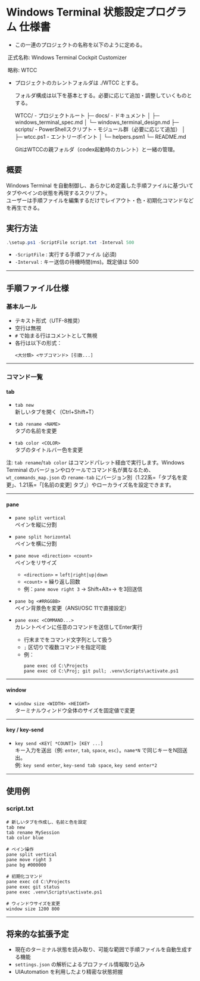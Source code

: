 # Windows Terminal 状態設定プログラム 仕様書

- この一連のプロジェクトの名称を以下のように定める。

​	正式名称: Windows Terminal Cockpit Customizer

​	略称: WTCC

- プロジェクトのカレントフォルダは ./WTCC とする。

  フォルダ構成は以下を基本とする。必要に応じて追加・調整していくものとする。

  WTCC/ - プロジェクトルート
   ├─ docs/ - ドキュメント
   │  ├─ windows_terminal_spec.md
   │  └─ windows_terminal_design.md
   ├─ scripts/ - PowerShellスクリプト・モジュール群（必要に応じて追加）
   │  ├─ wtcc.ps1 - エントリーポイント
   │  └─ helpers.psm1
   └─ README.md

  GitはWTCCの親フォルダ（codex起動時のカレント）と一緒の管理。

## 概要

Windows Terminal を自動制御し、あらかじめ定義した手順ファイルに基づいてタブやペインの状態を再現するスクリプト。  
ユーザーは手順ファイルを編集するだけでレイアウト・色・初期化コマンドなどを再生できる。  

## 実行方法
```powershell
.\setup.ps1 -ScriptFile script.txt -Interval 500
```

- `-ScriptFile` : 実行する手順ファイル (必須)  
- `-Interval`   : キー送信の待機時間(ms)。既定値は 500  

---

## 手順ファイル仕様

### 基本ルール
- テキスト形式（UTF-8推奨）  
- 空行は無視  
- `#` で始まる行はコメントとして無視  
- 各行は以下の形式：  
  ```
  <大分類> <サブコマンド> [引数...]
  ```

---

### コマンド一覧

#### **tab**
- `tab new`  
  新しいタブを開く（Ctrl+Shift+T）  

- `tab rename <NAME>`  
  タブの名前を変更  

- `tab color <COLOR>`  
  タブのタイトルバー色を変更  

注: `tab rename`/`tab color` はコマンドパレット経由で実行します。Windows Terminal のバージョンやロケールでコマンド名が異なるため、`wt_commands_map.json` の `rename-tab` にバージョン別（1.22系=「タブ名を変更」、1.21系=「[名前の変更] タブ」）やローカライズ名を設定できます。

---

#### **pane**
- `pane split vertical`  
  ペインを縦に分割  

- `pane split horizontal`  
  ペインを横に分割  

- `pane move <direction> <count>`  
  ペインをリサイズ  
  - `<direction>` = `left|right|up|down`  
  - `<count>` = 繰り返し回数  
  - 例：`pane move right 3` → Shift+Alt+→ を3回送信  

- `pane bg <#RRGGBB>`  
  ペイン背景色を変更（ANSI/OSC 11で直接設定）  

- `pane exec <COMMAND...>`  
  カレントペインに任意のコマンドを送信してEnter実行  
  - 行末までをコマンド文字列として扱う  
  - `;` 区切りで複数コマンドを指定可能  
  - 例：  
    ```
    pane exec cd C:\Projects
    pane exec cd C:\Proj; git pull; .venv\Scripts\activate.ps1
    ```

---

#### **window**
- `window size <WIDTH> <HEIGHT>`  
  ターミナルウィンドウ全体のサイズを固定値で変更  

---

#### **key / key-send**
- `key send <KEY[ *COUNT]> [KEY ...]`  
  キー入力を送出（例: `enter`, `tab`, `space`, `esc`）。`name*N` で同じキーをN回送出。  
  例: `key send enter`, `key-send tab space`, `key send enter*2`  

---

## 使用例

### script.txt
```
# 新しいタブを作成し、名前と色を設定
tab new
tab rename MySession
tab color blue

# ペイン操作
pane split vertical
pane move right 3
pane bg #000000

# 初期化コマンド
pane exec cd C:\Projects
pane exec git status
pane exec .venv\Scripts\activate.ps1

# ウィンドウサイズを変更
window size 1200 800
```

---

## 将来的な拡張予定
- 現在のターミナル状態を読み取り、可能な範囲で手順ファイルを自動生成する機能  
- `settings.json` の解析によるプロファイル情報取り込み  
- UIAutomation を利用したより精密な状態把握  
